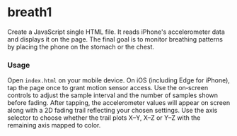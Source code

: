 # breath1

Create a JavaScript single HTML file. It reads iPhone's accelerometer data and displays it on the page. The final goal is to monitor breathing patterns by placing the phone on the stomach or the chest.

### Usage

Open `index.html` on your mobile device. On iOS (including Edge for iPhone), tap the page once to grant motion sensor access. Use the on‑screen controls to adjust the sample interval and the number of samples shown before fading. After tapping, the accelerometer values will appear on screen along with a 2D fading trail reflecting your chosen settings.
Use the axis selector to choose whether the trail plots X–Y, X–Z or Y–Z with the remaining axis mapped to color.
